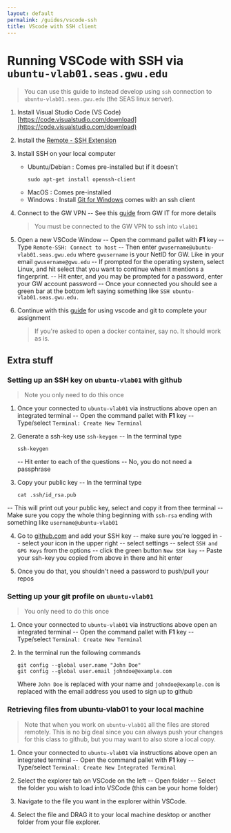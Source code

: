 ```yaml
---
layout: default
permalink: /guides/vscode-ssh
title: VScode with SSH client
---
```


# Running VSCode with SSH via `ubuntu-vlab01.seas.gwu.edu`

> You can use this guide to instead develop using `ssh` connection to `ubuntu-vlab01.seas.gwu.edu` (the SEAS linux server). 
>

1. Install Visual Studio Code (VS Code)
[https://code.visualstudio.com/download](https://code.visualstudio.com/download)

2. Install the [Remote - SSH Extension](https://marketplace.visualstudio.com/items?itemName=ms-vscode-remote.remote-ssh)

3. Install SSH on your local computer
   * Ubuntu/Debian : Comes pre-installed but if it doesn't
     ```
     sudo apt-get install openssh-client
     ```
   * MacOS : Comes pre-installed
   * Windows : Install [Git for Windows](https://git-scm.com/download/win) comes with an ssh client
   
4. Connect to the GW VPN
   -- See this [guide](https://it.gwu.edu/what-virtual-private-network) from GW IT for more details
   > You must be connected to the GW VPN to ssh into `vlab01`
   
5. Open a new VSCode Window
   -- Open the command pallet with **F1** key
   -- Type `Remote-SSH: Connect to host`
   -- Then enter `gwusername@ubuntu-vlab01.seas.gwu.edu` where `gwusername` is your NetID for GW. Like in your email `gwusername@gwu.edu`
   -- If prompted for the operating system, select Linux, and hit select that you want to continue when it mentions a fingerprint.
   -- Hit enter, and you may be prompted for a password, enter your GW account password
   -- Once your connected you should see a green bar at the bottom left saying something like `SSH ubuntu-vlab01.seas.gwu.edu.`

6. Continue with this [guide](/guides/vscode-git) for using vscode and git to complete your assignment
   > If you're asked to open a docker container, say no. It should work as is. 
    


## Extra stuff

### Setting up an SSH key on `ubuntu-vlab01` with github

> Note you only need to do this once

1. Once your connected to `ubuntu-vlab01` via instructions above open an integrated terminal
   -- Open the command pallet with **F1** key
   -- Type/select `Terminal: Create New Terminal` 

2. Generate a ssh-key use `ssh-keygen`
   -- In the terminal type
      ```
      ssh-keygen
      ```
   -- Hit enter to each of the questions
   -- No, you do not need a passphrase

3. Copy your public key
   -- In the terminal type
      ```
      cat .ssh/id_rsa.pub
      ```
  -- This will print out your public key, select and copy it from thee terminal
  -- Make sure you copy the whole thing beginning with `ssh-rsa` ending with something like `username@ubuntu-vlab01`
  
4. Go to [github.com](github.com) and add your SSH key
   -- make sure you're logged in
   -- select your icon in the upper right
   -- select settings
   -- select `SSH and GPG Keys` from the options
   -- click the green button `New SSH key`
   -- Paste your ssh-key you copied from above in there and hit enter
   
5. Once you do that, you shouldn't need a password to push/pull your repos

### Setting up your git profile on `ubuntu-vlab01`

> You only need to do this once
   
1. Once your connected to `ubuntu-vlab01` via instructions above open an integrated terminal
   -- Open the command pallet with **F1** key
   -- Type/select `Terminal: Create New Terminal` 

2. In the terminal run the following commands

   ```
   git config --global user.name "John Doe"
   git config --global user.email johndoe@example.com
   ```
   
   Where `John Doe` is replaced with your name and `johndoe@example.com` is replaced with the email address you used to sign up to github
   
### Retrieving files from ubuntu-vlab01 to your local machine

> Note that when you work on `ubuntu-vlab01` all the files are stored remotely. This is no big deal since you can always push your changes for this class to github, but you may want to also store a local copy. 

1. Once your connected to `ubuntu-vlab01` via instructions above open an integrated terminal
   -- Open the command pallet with **F1** key
   -- Type/select `Terminal: Create New Integrated Terminal` 


2. Select the explorer tab on VSCode on the left
   -- Open folder
   -- Select the folder you wish to load into VSCode (this can be your home folder)

3. Navigate to the file you want in the explorer within VSCode.

4. Select the file and DRAG it to your local machine desktop or another folder from your file explorer.






